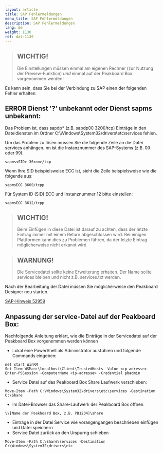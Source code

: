 ```yaml
---
layout: article
title: SAP Fehlermeldungen
menu_title: SAP Fehlermeldungen
description: SAP Fehlermeldungen
lang: de
weight: 1130
ref: dat-1130
---
```


> ## WICHTIG!
>
> Die Einstellungen müssen einmal am eigenen Rechner (zur Nutzung der Preview-Funktion) *und* einmal auf der Peakboard Box vorgenommen werden!


Es kann sein, dass Sie bei der Verbindung zu SAP einen der folgenden Fehler erhalten:

## ERROR Dienst '?' unbekannt oder Dienst sapms unbekannt: 

Das Problem ist, dass sapdp* (z.B. sapdp00 3200/tcp) Einträge in den Dateidiensten im Ordner C:\Windows\System32\drivers\etc\services fehlen.

Um das Problem zu lösen müssen Sie die folgende Zeile an die Datei services anhängen. nn ist die Instanznummer des SAP-Systems (z.B. 00 oder 99).

```
sapms<SID> 36<nn>/tcp
```

  
Wenn Ihre SID beispielsweise ECC ist, sieht die Zeile beispielsweise wie die folgende aus:

```
sapmsECC 3600/tcpp  
```


Für System ID (SID) ECC und Instanznummer 12 bitte einstellen:

```
sapmsECC 3612/tcpp
```

> ## WICHTIG!
>
> Beim Einfügen in diese Datei ist darauf zu achten, dass der letzte Eintrag immer mit einem Return abgeschlossen wird. Bei einigen Plattformen kann dies zu Problemen führen, da der letzte Eintrag möglicherweise nicht erkannt wird.

> ## WARNUNG!
>
>Die Servicedatei sollte keine Erweiterung erhalten. Der Name sollte services bleiben und nicht z.B. services.txt werden.

Nach der Bearbeitung der Datei müssen Sie möglicherweise den Peakboard Designer neu starten.

[SAP-Hinweis 52959](https://launchpad.support.sap.com/#/notes/52959)

## Anpassung der service-Datei auf der Peakboard Box:
Nachfolgende Anleitung erklärt, wie die Einträge in der Servicedatei auf der Peakboard Box vorgenommen werden können
* Lokal eine PowerShell als Administrator ausführen und folgende Commands eingeben:
```
net start WinRM
Set-Item WSMan:\localhost\Client\TrustedHosts -Value <ip-adresse>
Enter-PSSession -ComputerName <ip-adresse> -Credential pbadmin
```
* Service Datei auf das Peakboard Box Share Laufwerk verschieben:
```
Move-Item -Path C:\Windows\System32\drivers\etc\services -Destination C:\Share
```
* Im Datei-Browser das Share-Laufwerk der Peakboard Box öffnen:
```
\\[Name der Peakboard Box, z.B. PB1234]\share
```
* Einträge in der Datei Service wie vorangengangen beschrieben einfügen und Datei speichern
* Service Datei zurück an den Urspurng schieben
```
Move-Item -Path C:\Share\services -Destination C:\Windows\System32\drivers\etc
```
